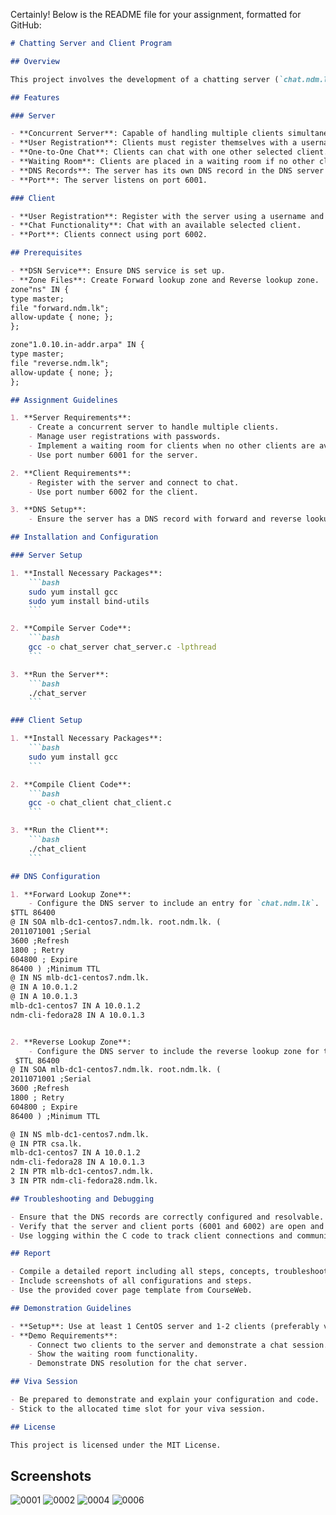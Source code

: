 
Certainly! Below is the README file for your assignment, formatted for GitHub:

```markdown
# Chatting Server and Client Program

## Overview

This project involves the development of a chatting server (`chat.ndm.lk`) and client program using the C programming language. The server is designed to be concurrent, handle multiple clients, and includes user registration and chat functionalities.

## Features

### Server

- **Concurrent Server**: Capable of handling multiple clients simultaneously without creating zombie processes.
- **User Registration**: Clients must register themselves with a username and password.
- **One-to-One Chat**: Clients can chat with one other selected client.
- **Waiting Room**: Clients are placed in a waiting room if no other clients are available to chat.
- **DNS Records**: The server has its own DNS record in the DNS server with both forward lookup and reverse lookup zones.
- **Port**: The server listens on port 6001.

### Client

- **User Registration**: Register with the server using a username and password.
- **Chat Functionality**: Chat with an available selected client.
- **Port**: Clients connect using port 6002.

## Prerequisites

- **DSN Service**: Ensure DNS service is set up.
- **Zone Files**: Create Forward lookup zone and Reverse lookup zone.
zone"ns" IN {
type master;
file "forward.ndm.lk";
allow-update { none; };
};

zone"1.0.10.in-addr.arpa" IN {
type master;
file "reverse.ndm.lk";
allow-update { none; };
};

## Assignment Guidelines

1. **Server Requirements**:
    - Create a concurrent server to handle multiple clients.
    - Manage user registrations with passwords.
    - Implement a waiting room for clients when no other clients are available to chat.
    - Use port number 6001 for the server.

2. **Client Requirements**:
    - Register with the server and connect to chat.
    - Use port number 6002 for the client.

3. **DNS Setup**:
    - Ensure the server has a DNS record with forward and reverse lookup zones.

## Installation and Configuration

### Server Setup

1. **Install Necessary Packages**:
    ```bash
    sudo yum install gcc
    sudo yum install bind-utils
    ```

2. **Compile Server Code**:
    ```bash
    gcc -o chat_server chat_server.c -lpthread
    ```

3. **Run the Server**:
    ```bash
    ./chat_server
    ```

### Client Setup

1. **Install Necessary Packages**:
    ```bash
    sudo yum install gcc
    ```

2. **Compile Client Code**:
    ```bash
    gcc -o chat_client chat_client.c
    ```

3. **Run the Client**:
    ```bash
    ./chat_client
    ```

## DNS Configuration

1. **Forward Lookup Zone**:
    - Configure the DNS server to include an entry for `chat.ndm.lk`.
$TTL 86400
@ IN SOA mlb-dc1-centos7.ndm.lk. root.ndm.lk. (
2011071001 ;Serial
3600 ;Refresh
1800 ; Retry
604800 ; Expire
86400 ) ;Minimum TTL
@ IN NS mlb-dc1-centos7.ndm.lk.
@ IN A 10.0.1.2 
@ IN A 10.0.1.3 
mlb-dc1-centos7 IN A 10.0.1.2 
ndm-cli-fedora28 IN A 10.0.1.3


2. **Reverse Lookup Zone**:
    - Configure the DNS server to include the reverse lookup zone for the server IP address.
 $TTL 86400
@ IN SOA mlb-dc1-centos7.ndm.lk. root.ndm.lk. (
2011071001 ;Serial
3600 ;Refresh
1800 ; Retry
604800 ; Expire
86400 ) ;Minimum TTL

@ IN NS mlb-dc1-centos7.ndm.lk.
@ IN PTR csa.lk.
mlb-dc1-centos7 IN A 10.0.1.2 
ndm-cli-fedora28 IN A 10.0.1.3 
2 IN PTR mlb-dc1-centos7.ndm.lk.
3 IN PTR ndm-cli-fedora28.ndm.lk.

## Troubleshooting and Debugging

- Ensure that the DNS records are correctly configured and resolvable.
- Verify that the server and client ports (6001 and 6002) are open and not blocked by a firewall.
- Use logging within the C code to track client connections and communications.

## Report

- Compile a detailed report including all steps, concepts, troubleshooting, and debugging mechanisms.
- Include screenshots of all configurations and steps.
- Use the provided cover page template from CourseWeb.

## Demonstration Guidelines

- **Setup**: Use at least 1 CentOS server and 1-2 clients (preferably virtual machines using VMware or Oracle VB).
- **Demo Requirements**:
    - Connect two clients to the server and demonstrate a chat session.
    - Show the waiting room functionality.
    - Demonstrate DNS resolution for the chat server.

## Viva Session

- Be prepared to demonstrate and explain your configuration and code.
- Stick to the allocated time slot for your viva session.

## License

This project is licensed under the MIT License.

```
## Screenshots
![0001](https://github.com/IT21168536/chattingServer/assets/99183326/4d9b5101-f4dc-4b30-bf26-ef767048709b)
![0002](https://github.com/IT21168536/chattingServer/assets/99183326/1659ee03-e9ac-4574-b3c6-5a33573a032d)
![0004](https://github.com/IT21168536/chattingServer/assets/99183326/fc50ea46-7759-4107-93bc-422da7a5a055)
![0006](https://github.com/IT21168536/chattingServer/assets/99183326/bd9bb9eb-c235-46dd-babf-d8ac160dd943)
